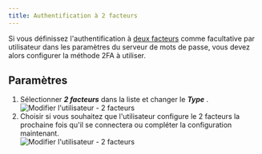 ```yaml
---
title: Authentification à 2 facteurs
---
```

Si vous définissez l'authentification à [deux facteurs](/fr/server/web-interface/administration/configuration/server-settings/security/two-factor/) comme facultative par utilisateur dans les paramètres du serveur de mots de passe, vous devez alors configurer la méthode 2FA à utiliser. 

## Paramètres 

1. Sélectionner ***2 facteurs*** dans la liste et changer le ***Type*** .  
![Modifier l'utilisateur - 2 facteurs](/img/fr/server/ServerOp7003.png) 
1. Choisir si vous souhaitez que l'utilisateur configure le 2 facteurs la prochaine fois qu'il se connectera ou compléter la configuration maintenant.  
![Modifier l'utilisateur - 2 facteurs](/img/fr/server/ServerOp7004.png) 
